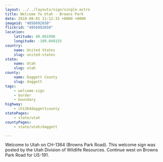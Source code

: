 ```yaml
---
layout: ../../layouts/sign/single.astro
title: Welcome To Utah - Browns Park
date: 2010-08-01 11:12:33 +0000 +0000
imageid: "4856892650"
flickrid: "4856892650"
location:
    latitude: 40.861998
    longitude: -109.049155
country:
    name: United States
    slug: united-states
state:
    name: Utah
    slug: utah
county:
    name: Daggett County
    slug: daggett
tags:
    - welcome-sign
    - border
    - boundary
highway:
    - ch1364daggettcounty
statePages:
    - state/utah
countyPages:
    - state/utah/daggett

---
```

Welcome to Utah on CH-1364 (Browns Park Road).  This welcome sign was posted by the Utah Division of Wildlife Resources.  Continue west on Browns Park Road for US-191. 